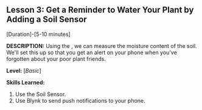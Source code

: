 ## Lesson 3: Get a Reminder to Water Your Plant by Adding a Soil Sensor
[Duration]-[5-10 minutes]

**DESCRIPTION:** Using the <adafruit soil sensor>, we can measure the
moisture content of the soil. We'll set this up so that you get an alert
on your phone when you've forgotten about your poor plant friends.

**Level:** [*Basic*]

**Skills Learned:**
1. Use the Soil Sensor.
2. Use Blynk to send push notifications to your phone.
